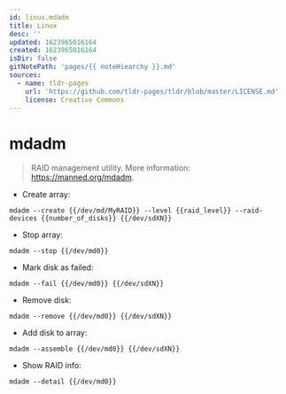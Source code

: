 ```yaml
---
id: linux.mdadm
title: Linux
desc: ''
updated: 1623965016164
created: 1623965016164
isDir: false
gitNotePath: 'pages/{{ noteHiearchy }}.md'
sources:
  - name: tldr-pages
    url: 'https://github.com/tldr-pages/tldr/blob/master/LICENSE.md'
    license: Creative Commons
---
```

# mdadm

> RAID management utility.
> More information: <https://manned.org/mdadm>.

- Create array:

`mdadm --create {{/dev/md/MyRAID}} --level {{raid_level}} --raid-devices {{number_of_disks}} {{/dev/sdXN}}`

- Stop array:

`mdadm --stop {{/dev/md0}}`

- Mark disk as failed:

`mdadm --fail {{/dev/md0}} {{/dev/sdXN}}`

- Remove disk:

`mdadm --remove {{/dev/md0}} {{/dev/sdXN}}`

- Add disk to array:

`mdadm --assemble {{/dev/md0}} {{/dev/sdXN}}`

- Show RAID info:

`mdadm --detail {{/dev/md0}}`

